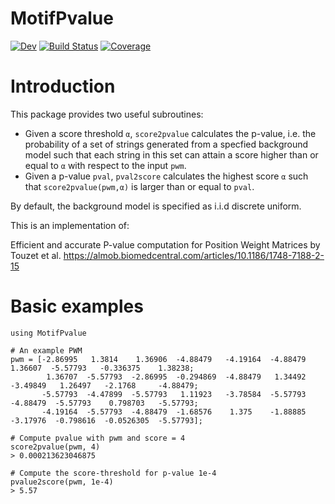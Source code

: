 # MotifPvalue

[![Dev](https://img.shields.io/badge/docs-dev-blue.svg)](https://kchu25.github.io/MotifPvalue.jl/dev)
[![Build Status](https://github.com/kchu25/MotifPvalue.jl/actions/workflows/CI.yml/badge.svg?branch=main)](https://github.com/kchu25/MotifPvalue.jl/actions/workflows/CI.yml?query=branch%3Amain)
[![Coverage](https://codecov.io/gh/kchu25/MotifPvalue.jl/branch/main/graph/badge.svg)](https://codecov.io/gh/kchu25/MotifPvalue.jl)


# Introduction
This package provides two useful subroutines:
*  Given a score threshold `α`, `score2pvalue` calculates the p-value, i.e. the probability of a set of strings generated from a specfied background model such that each string in this set can attain a score higher than or equal to `α` with respect to the input `pwm`.
* Given a p-value `pval`, `pval2score` calculates the highest score `α` such that `score2pvalue(pwm,α)` is larger than or equal to `pval`.

By default, the background model is specified as i.i.d discrete uniform.

This is an implementation of:

Efficient and accurate P-value computation for Position Weight Matrices by Touzet et al.
https://almob.biomedcentral.com/articles/10.1186/1748-7188-2-15

# Basic examples

    using MotifPvalue

    # An example PWM
    pwm = [-2.86995   1.3814    1.36906  -4.88479   -4.19164  -4.88479   1.36607  -5.57793   -0.336375    1.38238;
            1.36707  -5.57793  -2.86995  -0.294869  -4.88479   1.34492  -3.49849   1.26497   -2.1768     -4.88479;
           -5.57793  -4.47899  -5.57793   1.11923   -3.78584  -5.57793  -4.88479  -5.57793    0.798703   -5.57793;
           -4.19164  -5.57793  -4.88479  -1.68576    1.375    -1.88885  -3.17976  -0.798616  -0.0526305  -5.57793];
    
    # Compute pvalue with pwm and score = 4
    score2pvalue(pwm, 4)
    > 0.000213623046875

    # Compute the score-threshold for p-value 1e-4
    pvalue2score(pwm, 1e-4)
    > 5.57